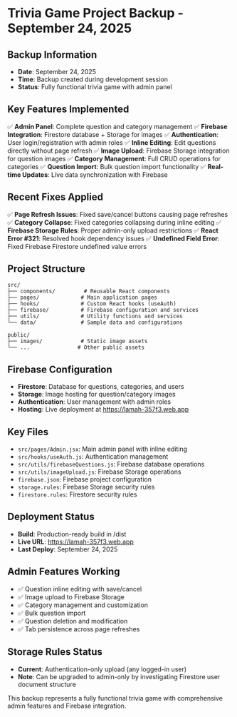 # Trivia Game Project Backup - September 24, 2025

## Backup Information
- **Date**: September 24, 2025
- **Time**: Backup created during development session
- **Status**: Fully functional trivia game with admin panel

## Key Features Implemented
✅ **Admin Panel**: Complete question and category management
✅ **Firebase Integration**: Firestore database + Storage for images
✅ **Authentication**: User login/registration with admin roles
✅ **Inline Editing**: Edit questions directly without page refresh
✅ **Image Upload**: Firebase Storage integration for question images
✅ **Category Management**: Full CRUD operations for categories
✅ **Question Import**: Bulk question import functionality
✅ **Real-time Updates**: Live data synchronization with Firebase

## Recent Fixes Applied
✅ **Page Refresh Issues**: Fixed save/cancel buttons causing page refreshes
✅ **Category Collapse**: Fixed categories collapsing during inline editing
✅ **Firebase Storage Rules**: Proper admin-only upload restrictions
✅ **React Error #321**: Resolved hook dependency issues
✅ **Undefined Field Error**: Fixed Firebase Firestore undefined value errors

## Project Structure
```
src/
├── components/         # Reusable React components
├── pages/             # Main application pages
├── hooks/             # Custom React hooks (useAuth)
├── firebase/          # Firebase configuration and services
├── utils/             # Utility functions and services
└── data/              # Sample data and configurations

public/
├── images/            # Static image assets
└── ...               # Other public assets
```

## Firebase Configuration
- **Firestore**: Database for questions, categories, and users
- **Storage**: Image hosting for question/category images
- **Authentication**: User management with admin roles
- **Hosting**: Live deployment at https://lamah-357f3.web.app

## Key Files
- `src/pages/Admin.jsx`: Main admin panel with inline editing
- `src/hooks/useAuth.js`: Authentication management
- `src/utils/firebaseQuestions.js`: Firebase database operations
- `src/utils/imageUpload.js`: Firebase Storage operations
- `firebase.json`: Firebase project configuration
- `storage.rules`: Firebase Storage security rules
- `firestore.rules`: Firestore security rules

## Deployment Status
- **Build**: Production-ready build in /dist
- **Live URL**: https://lamah-357f3.web.app
- **Last Deploy**: September 24, 2025

## Admin Features Working
- ✅ Question inline editing with save/cancel
- ✅ Image upload to Firebase Storage
- ✅ Category management and customization
- ✅ Bulk question import
- ✅ Question deletion and modification
- ✅ Tab persistence across page refreshes

## Storage Rules Status
- **Current**: Authentication-only upload (any logged-in user)
- **Note**: Can be upgraded to admin-only by investigating Firestore user document structure

This backup represents a fully functional trivia game with comprehensive admin features and Firebase integration.